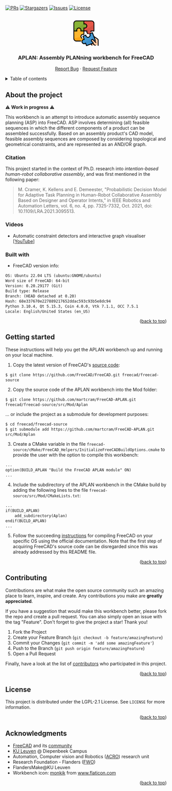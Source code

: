 <div id="top"></div>

[![PRs][prs-shield]][prs-url]
[![Stargazers][stars-shield]][stars-url]
[![Issues][issues-shield]][issues-url]
[![License][license-shield]][license-url]

<!-- PROJECT LOGO -->
<br />
<div align="center">
  <a href="https://github.com/martcram/FreeCAD-APLAN/blob/main/Gui/Resources/icons/APLAN_Workbench.svg">
    <img src="https://github.com/martcram/FreeCAD-APLAN/blob/main/Gui/Resources/icons/APLAN_Workbench.svg" alt="Logo" width="80" height="80">
  </a>

<h3 align="center">APLAN: Assembly PLANning workbench for FreeCAD</h3>
  <p align="center">
    <a href="https://github.com/martcram/FreeCAD-APLAN/issues">Report Bug</a>
    ·
    <a href="https://github.com/martcram/FreeCAD-APLAN/issues">Request Feature</a>
    <br />
  </p>
</div>


<!-- TABLE OF CONTENTS -->
<details>
  <summary>Table of contents</summary>
  <ol>
    <li>
      <a href="#about-the-project">About the project</a>
      <ul>
        <li><a href="#citation">Citation</a></li>
        <li><a href="#built-with">Built with</a></li>
      </ul>
    </li>
    <li>
      <a href="#getting-started">Getting started</a>
    </li>
    <li><a href="#contributing">Contributing</a></li>
    <li><a href="#license">License</a></li>
    <li><a href="#acknowledgments">Acknowledgments</a></li>
  </ol>
</details>


<!-- ABOUT THE PROJECT -->
## About the project
:warning: **Work in progress** :warning:
<!--[![Product Name Screen Shot][product-screenshot]](https://example.com)-->
This workbench is an attempt to introduce automatic assembly sequence planning (ASP) into FreeCAD. ASP involves determining (all) feasible sequences in which the different components of a product can be assembled successfully. Based on an assembly product's CAD model, feasible assembly sequences are composed by considering topological and geometrical constraints, and are represented as an AND/OR graph.

### Citation
This project started in the context of Ph.D. research into _intention-based human-robot collaborative assembly_, and was first mentioned in the following paper:
> M. Cramer, K. Kellens and E. Demeester, "Probabilistic Decision Model for Adaptive Task Planning in Human-Robot Collaborative Assembly Based on Designer and Operator Intents," in IEEE Robotics and Automation Letters, vol. 6, no. 4, pp. 7325-7332, Oct. 2021, doi: 10.1109/LRA.2021.3095513.

### Videos
* Automatic constraint detectors and interactive graph visualiser <a href="https://www.youtube.com/watch?v=JbgxcF72h3o&list=PL29v8E3cR3d5I-SWr5tmJGdl9SKvnXW1B&index=4">[YouTube]</a>

### Built with
* FreeCAD version info:
```
OS: Ubuntu 22.04 LTS (ubuntu:GNOME/ubuntu)
Word size of FreeCAD: 64-bit
Version: 0.20.29177 (Git)
Build type: Release
Branch: (HEAD detached at 0.20)
Hash: 68e337670e227889217652ddac593c93b5e8dc94
Python 3.10.4, Qt 5.15.3, Coin 4.0.0, Vtk 7.1.1, OCC 7.5.1
Locale: English/United States (en_US)
```

<p align="right">(<a href="#top">back to top</a>)</p>


<!-- GETTING STARTED -->
## Getting started
These instructions will help you get the APLAN workbench up and running on your local machine. 

1. Copy the latest version of FreeCAD's [source code](https://github.com/FreeCAD/FreeCAD):
```
$ git clone https://github.com/FreeCAD/FreeCAD.git freecad/freecad-source
```
2. Copy the source code of the APLAN workbench into the Mod folder:
```
$ git clone https://github.com/martcram/FreeCAD-APLAN.git freecad/freecad-source/src/Mod/Aplan
```
... or include the project as a submodule for development purposes:
```
$ cd freecad/freecad-source
$ git submodule add https://github.com/martcram/FreeCAD-APLAN.git src/Mod/Aplan
```
3. Create a CMake variable in the file ```freecad-source/cMake/FreeCAD_Helpers/InitializeFreeCADBuildOptions.cmake``` to provide the user with the option to compile this workbench:
```
...
option(BUILD_APLAN "Build the FreeCAD APLAN module" ON)
...
```
4. Include the subdirectory of the APLAN workbench in the CMake build by adding the following lines to the file ```freecad-source/src/Mod/CMakeLists.txt```:
```
...
if(BUILD_APLAN)
    add_subdirectory(Aplan)
endif(BUILD_APLAN)
...
```
5. Follow the succeeding [instructions](https://wiki.freecadweb.org/Compiling) for compiling FreeCAD on your specific OS using the official documentation. 
Note that the first step of acquiring FreeCAD's source code can be disregarded since this was already addressed by this README file. 

<p align="right">(<a href="#top">back to top</a>)</p>


<!-- CONTRIBUTING -->
## Contributing

Contributions are what make the open source community such an amazing place to learn, inspire, and create. Any contributions you make are **greatly appreciated**.

If you have a suggestion that would make this workbench better, please fork the repo and create a pull request. You can also simply open an issue with the tag "Feature".
Don't forget to give the project a star! Thank you!

1. Fork the Project
2. Create your Feature Branch (`git checkout -b feature/amazingFeature`)
3. Commit your Changes (`git commit -m 'add some amazingFeature'`)
4. Push to the Branch (`git push origin feature/amazingFeature`)
5. Open a Pull Request

Finally, have a look at the list of [contributors](https://github.com/martcram/FreeCAD-APLAN/graphs/contributors) who participated in this project.

<p align="right">(<a href="#top">back to top</a>)</p>


<!-- LICENSE -->
## License
This project is distributed under the LGPL-2.1 License. See `LICENSE` for more information.

<p align="right">(<a href="#top">back to top</a>)</p>


<!-- ACKNOWLEDGMENTS -->
## Acknowledgments
* [FreeCAD](https://www.freecadweb.org/) and its [community](https://forum.freecadweb.org/)
* [KU Leuven](https://iiw.kuleuven.be/english/diepenbeek) @ Diepenbeek Campus
* Automation, Computer vision and Robotics ([ACRO](https://iiw.kuleuven.be/onderzoek/acro)) research unit
* Research Foundation - Flanders ([FWO](https://www.fwo.be/en/))
* FlandersMake@KU Leuven
* Workbench icon: <a href="https://www.flaticon.com/authors/monkik" title="monkik">monkik</a> from <a href="https://www.flaticon.com/" title="Flaticon">www.flaticon.com</a>

<p align="right">(<a href="#top">back to top</a>)</p>


<!-- MARKDOWN LINKS & IMAGES -->
[prs-shield]: https://img.shields.io/badge/PRs-welcome-brightgreen.svg?style=for-the-badge
[prs-url]: https://github.com/martcram/FreeCAD-APLAN/pulls
[stars-shield]: https://img.shields.io/github/stars/martcram/FreeCAD-APLAN.svg?style=for-the-badge
[stars-url]: https://github.com/martcram/FreeCAD-APLAN/stargazers
[issues-shield]: https://img.shields.io/github/issues/martcram/FreeCAD-APLAN.svg?style=for-the-badge
[issues-url]: https://github.com/martcram/FreeCAD-APLAN/issues
[license-shield]: https://img.shields.io/github/license/martcram/FreeCAD-APLAN.svg?style=for-the-badge
[license-url]: https://github.com/martcram/FreeCAD-APLAN/blob/master/LICENSE.txt
